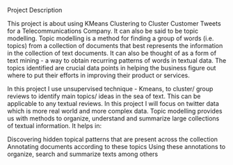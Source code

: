 Project Description

This project is about using KMeans Clustering to Cluster Customer Tweets for a Telecommunications Company. It can also be said to be topic modelling. Topic modelling is a method for finding a group of words (i.e. topics) from a collection of documents that best represents the information in the collection of text documents. It can also be thought of as a form of text mining - a way to obtain recurring patterns of words in textual data. The topics identified are crucial data points in helping the business figure out where to put their efforts in improving their product or services.

In this project I use unsupervised technique - Kmeans, to cluster/ group reviews to identify main topics/ ideas in the sea of text. This can be applicable to any textual reviews. In this project I will focus on twitter data which is more real world and more complex data. Topic modelling provides us with methods to organize, understand and summarize large collections of textual information. It helps in:

Discovering hidden topical patterns that are present across the collection
Annotating documents according to these topics
Using these annotations to organize, search and summarize texts
among others
